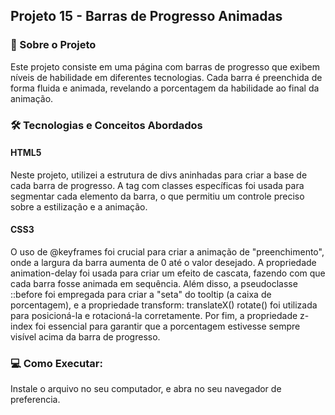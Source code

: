 ## Projeto 15 - Barras de Progresso Animadas


### 🚀 Sobre o Projeto

Este projeto consiste em uma página com barras de progresso que exibem níveis de habilidade em diferentes tecnologias. Cada barra é preenchida de forma fluida e animada, revelando a porcentagem da habilidade ao final da animação.

### 🛠️ Tecnologias e Conceitos Abordados

#### HTML5

Neste projeto, utilizei a estrutura de divs aninhadas para criar a base de cada barra de progresso. A tag <span> com classes específicas foi usada para segmentar cada elemento da barra, o que permitiu um controle preciso sobre a estilização e a animação.

#### CSS3

O uso de @keyframes foi crucial para criar a animação de "preenchimento", onde a largura da barra aumenta de 0 até o valor desejado. A propriedade animation-delay foi usada para criar um efeito de cascata, fazendo com que cada barra fosse animada em sequência. Além disso, a pseudoclasse ::before foi empregada para criar a "seta" do tooltip (a caixa de porcentagem), e a propriedade transform: translateX() rotate() foi utilizada para posicioná-la e rotacioná-la corretamente. Por fim, a propriedade z-index foi essencial para garantir que a porcentagem estivesse sempre visível acima da barra de progresso.

### 💻 Como Executar:

Instale o arquivo no seu computador, e abra no seu navegador de preferencia.
